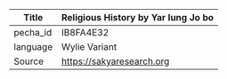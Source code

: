 |Title | Religious History by Yar lung Jo bo 
| --- | --- 
|pecha_id | IB8FA4E32
|language | Wylie Variant
|Source | https://sakyaresearch.org